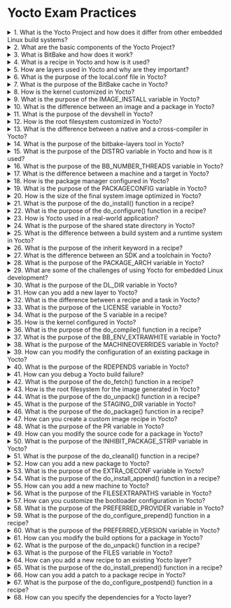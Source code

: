# Yocto Exam Practices

<details>
<summary>1. What is the Yocto Project and how does it differ from other embedded Linux build systems?</summary>

> The Yocto Project is an open-source collaboration project that provides tools and a framework for creating custom Linux-based operating systems for embedded devices. Unlike other build systems, Yocto is highly configurable and allows users to customize many aspects of their system.
---
</details>

<details>
<summary>2. What are the basic components of the Yocto Project?</summary>

> The Yocto Project consists of several components, including the Poky build system, the OpenEmbedded build framework, and the BitBake build tool.
---
</details>

<details>
<summary>3. What is BitBake and how does it work?</summary>

> BitBake is a build tool that reads recipes and builds software packages for a target architecture. It works by parsing dependencies and building software in a specific order based on those dependencies.
---
</details>

<details>
<summary>4. What is a recipe in Yocto and how is it used?</summary>

> A recipe is a set of instructions that tells Yocto how to build a specific software package. Recipes are written in a domain-specific language (DSL) called the Yocto Recipe Language (YRL).
---
</details>

<details>
<summary>5. How are layers used in Yocto and why are they important?</summary>

> Layers are used in Yocto to organize software components and configuration files. They provide a modular approach to building embedded Linux systems and allow users to easily add or remove features.
---
</details>

<details>
<summary>6. What is the purpose of the local.conf file in Yocto?</summary>

> The local.conf file is used to configure various settings in Yocto, such as the target architecture, the location of the build directory, and the package manager to use.
---
</details>

<details>
<summary>7. What is the purpose of the BitBake cache in Yocto?</summary>

> The BitBake cache, also known as the sstate-cache, is a shared cache of pre-built software packages that can be used across multiple builds. It can significantly reduce build times and save disk space.
---
</details>

<details>
<summary>8. How is the kernel customized in Yocto?</summary>

> The kernel can be customized in Yocto by modifying the kernel configuration file or by adding patches. Yocto provides tools to help with kernel customization, such as the kernel recipe and the devshell.
---
</details>

<details>
<summary>9. What is the purpose of the IMAGE_INSTALL variable in Yocto?</summary>

> The IMAGE_INSTALL variable is used to specify which packages should be included in the final system image.
---
</details>

<details>
<summary>10. What is the difference between an image and a package in Yocto?</summary>

> An image is a complete system image that can be booted on an embedded device, while a package is a software component that can be installed on a running system.
---
</details>

<details>
<summary>11. What is the purpose of the devshell in Yocto?</summary>

> The devshell is a command-line environment that provides access to the build system and allows developers to modify and debug recipes.
---
</details>

<details>
<summary>12. How is the root filesystem customized in Yocto?</summary>

> The root filesystem can be customized in Yocto by adding or removing files, modifying configuration files, or by adding packages.
---
</details>

<details>
<summary>13. What is the difference between a native and a cross-compiler in Yocto?</summary>

> A native compiler runs on the same architecture as the host system, while a cross-compiler runs on a different architecture than the host system. In Yocto, cross-compilers are used to build software for the target architecture.
---
</details>

<details>
<summary>14. What is the purpose of the bitbake-layers tool in Yocto?</summary>

> The bitbake-layers tool is used to manage layers in Yocto, such as adding or removing layers, and modifying layer configurations.
---
</details>

<details>
<summary>15. What is the purpose of the DISTRO variable in Yocto and how is it used?</summary>

> The DISTRO variable is used to specify the distribution that Yocto is building. It determines which packages are included in the image and sets various configuration options.
---
</details>

<details>
<summary>16. What is the purpose of the BB_NUMBER_THREADS variable in Yocto?</summary>

> The BB_NUMBER_THREADS variable is used to specify the number of threads that BitBake should use when building packages. This can improve build times on multicore systems.
---
</details>

<details>
<summary>17. What is the difference between a machine and a target in Yocto?</summary>

> A machine is a specific hardware platform that Yocto is building for, while a target is the architecture and operating system that the machine is running.
---
</details>

<details>
<summary>18. How is the package manager configured in Yocto?</summary>

> The package manager can be configured in Yocto by modifying the configuration file for the package manager (such as opkg or RPM) or by specifying the package manager in the local.conf file.
---
</details>

<details>
<summary>19. What is the purpose of the PACKAGECONFIG variable in Yocto?</summary>

> The PACKAGECONFIG variable is used to specify which configuration options should be enabled or disabled for a particular package.
---
</details>

<details>
<summary>20. How is the size of the final system image optimized in Yocto?</summary>

> The size of the final system image can be optimized in Yocto by removing unnecessary packages, compressing files, and using stripped binaries.
---
</details>

<details>
<summary>21. What is the purpose of the do_install() function in a recipe?</summary>

> The do_install() function is used to install the built package to the root filesystem of the image.
---
</details>

<details>
<summary>22. What is the purpose of the do_configure() function in a recipe?</summary>

> The do_configure() function is used to configure the source code of the package before it is built.
---
</details>

<details>
<summary>23. How is Yocto used in a real-world application?</summary>

> Yocto is used in a variety of real-world applications, such as industrial automation, automotive systems, and consumer electronics.
---
</details>

<details>
<summary>24. What is the purpose of the shared state directory in Yocto?</summary>

> The shared state directory is used to store the shared cache of pre-built packages, as well as other metadata related to the build.
---
</details>

<details>
<summary>25. What is the difference between a build system and a runtime system in Yocto?</summary>

> A build system is used to create the software packages that will run on the runtime system, which is the actual embedded device.
---
</details>

<details>
<summary>26. What is the purpose of the inherit keyword in a recipe?</summary>

> The inherit keyword is used to include the functionality of another recipe in the current recipe.
---
</details>

<details>
<summary>27. What is the difference between an SDK and a toolchain in Yocto?</summary>

> An SDK is a software development kit that provides a set of tools for developing software for the target architecture. A toolchain is a collection of compilers, libraries, and other tools that are used to build software for the target architecture.
---
</details>

<details>
<summary>28. What is the purpose of the PACKAGE_ARCH variable in Yocto?</summary>

> The PACKAGE_ARCH variable is used to specify the architecture for which the package is built.
---
</details>

<details>
<summary>29. What are some of the challenges of using Yocto for embedded Linux development?</summary>

> Some of the challenges of using Yocto include the steep learning curve, the complexity of the build system, and the need for a powerful development environment. However, these challenges are offset by the flexibility and customization that Yocto provides for embedded Linux development.
---
</details>

<details>
<summary>30. What is the purpose of the DL_DIR variable in Yocto?</summary>

> The DL_DIR variable is used to specify the directory where Yocto downloads the source code and other files needed for the build.
---
</details>

<details>
<summary>31. How can you add a new layer to Yocto?</summary>

> A new layer can be added to Yocto by creating a new directory for the layer, adding a configuration file (such as layer.conf), and adding recipes and other files to the layer directory.
---
</details>

<details>
<summary>32. What is the difference between a recipe and a task in Yocto?</summary>

> A recipe is a set of instructions for building a specific package, while a task is a set of instructions for performing a specific action, such as cleaning or configuring.
---
</details>

<details>
<summary>33. What is the purpose of the LICENSE variable in Yocto?</summary>

> The LICENSE variable is used to specify the license for the package being built, which determines how the package can be used and distributed.
---
</details>

<details>
<summary>34. What is the purpose of the S variable in a recipe?</summary>

> The S variable is used to specify the source code directory for the package being built.
---
</details>

<details>
<summary>35. How is the kernel configured in Yocto?</summary>

> The kernel can be configured in Yocto by modifying the kernel configuration file (such as defconfig) or by specifying configuration options in the local.conf file.
---
</details>

<details>
<summary>36. What is the purpose of the do_compile() function in a recipe?</summary>

> The do_compile() function is used to build the source code of the package.
---
</details>

<details>
<summary>37. What is the purpose of the BB_ENV_EXTRAWHITE variable in Yocto?</summary>

> The BB_ENV_EXTRAWHITE variable is used to specify additional environment variables that should be propagated to the BitBake build environment.
---
</details>

<details>
<summary>38. What is the purpose of the MACHINEOVERRIDES variable in Yocto?</summary>

> The MACHINEOVERRIDES variable is used to specify additional configuration options for a specific machine or target.
---
</details>

<details>
<summary>39. How can you modify the configuration of an existing package in Yocto?</summary>

> The configuration of an existing package can be modified in Yocto by creating a patch file and adding it to the recipe for the package.
---
</details>

<details>
<summary>40. What is the purpose of the RDEPENDS variable in Yocto?</summary>

> The RDEPENDS variable is used to specify the runtime dependencies for a package, which are the other packages that the package requires to run.
---
</details>

<details>
<summary>41. How can you debug a Yocto build failure?</summary>

> A Yocto build failure can be debugged by examining the build log, checking the dependencies for the package being built, and using the devshell command to test and debug the package.
---
</details>

<details>
<summary>42. What is the purpose of the do_fetch() function in a recipe?</summary>

> The do_fetch() function is used to download the source code and other files needed for the package.
---
</details>

<details>
<summary>43. How is the root filesystem for the image generated in Yocto?</summary>

> The root filesystem for the image is generated in Yocto by assembling the built packages and other files into a directory structure that represents the final image.
---
</details>

<details>
<summary>44. What is the purpose of the do_unpack() function in a recipe?</summary>

> The do_unpack() function is used to extract the downloaded source code and other files into a directory for building the package.
---
</details>

<details>
<summary>45. What is the purpose of the STAGING_DIR variable in Yocto?</summary>

> The STAGING_DIR variable is used to specify the directory where the built packages and other files are staged before being installed onto the target system or into the final image.
---
</details>

<details>
<summary>46. What is the purpose of the do_package() function in a recipe?</summary>

> The do_package() function is used to create the package files for the built package, such as the RPM or DEB file.
---
</details>

<details>
<summary>47. How can you create a custom image recipe in Yocto?</summary>

> A custom image recipe can be created in Yocto by creating a new recipe file and specifying the packages and other components to include in the image.
---
</details>

<details>
<summary>48. What is the purpose of the PR variable in Yocto?</summary>

> The PR variable is used to specify the version number of the package, which is used to determine the order in which the packages are built and installed.
---
</details>

<details>
<summary>49. How can you modify the source code for a package in Yocto?</summary>

> The source code for a package can be modified in Yocto by creating a patch file and adding it to the recipe for the package.
---
</details>

<details>
<summary>50. What is the purpose of the INHIBIT_PACKAGE_STRIP variable in Yocto?</summary>

> The INHIBIT_PACKAGE_STRIP variable is used to prevent the stripping of debugging symbols from the built package, which can be useful for debugging.
---
</details>

<details>
<summary>51. What is the purpose of the do_cleanall() function in a recipe?</summary>

> The do_cleanall() function is used to clean up the build directory and remove any files generated during the build process.
---
</details>

<details>
<summary>52. How can you add a new package to Yocto?</summary>

> A new package can be added to Yocto by creating a new recipe file for the package and adding it to a layer that is included in the build.
---
</details>

<details>
<summary>53. What is the purpose of the EXTRA_OECONF variable in Yocto?</summary>

> The EXTRA_OECONF variable is used to specify additional configuration options for a package that are not specified in the recipe.
---
</details>

<details>
<summary>54. What is the purpose of the do_install_append() function in a recipe?</summary>

> The do_install_append() function is used to add additional installation instructions to the built package.
---
</details>

<details>
<summary>55. How can you add a new machine to Yocto?</summary>

> A new machine can be added to Yocto by creating a new machine configuration file and adding it to the meta/conf/machine directory.
---
</details>

<details>
<summary>56. What is the purpose of the FILESEXTRAPATHS variable in Yocto?</summary>

> The FILESEXTRAPATHS variable is used to specify additional directories to search for files needed for the build.
---
</details>

<details>
<summary>57. How can you customize the bootloader configuration in Yocto?</summary>

> The bootloader configuration can be customized in Yocto by modifying the bootloader configuration file or by specifying configuration options in the local.conf file.
---
</details>

<details>
<summary>58. What is the purpose of the PREFERRED_PROVIDER variable in Yocto?</summary>

> The PREFERRED_PROVIDER variable is used to specify the preferred provider for a package, which is the package that should be used if there are multiple packages that provide the same functionality.
---
</details>

<details>
<summary>59. What is the purpose of the do_configure_prepend() function in a recipe?</summary>

> The do_configure_prepend() function is used to add additional configuration options to the package's configure script.
---
</details>

<details>
<summary>60. What is the purpose of the PREFERRED_VERSION variable in Yocto?</summary>

> The PREFERRED_VERSION variable is used to specify the preferred version of a package, which is the version that should be used if there are multiple versions available.
---
</details>

<details>
<summary>61. How can you modify the build options for a package in Yocto?</summary>

> The build options for a package can be modified in Yocto by setting variables in the recipe for the package or by specifying options in the local.conf file.
---
</details>

<details>
<summary>62. What is the purpose of the do_unpack() function in a recipe?</summary>

> The do_unpack() function is used to extract the package's source code from the source archive.
---
</details>

<details>
<summary>63. What is the purpose of the FILES variable in Yocto?</summary>

> The FILES variable is used to specify the files and directories that should be included in the built package.
---
</details>

<details>
<summary>64. How can you add a new recipe to an existing Yocto layer?</summary>

> A new recipe can be added to an existing Yocto layer by creating a new recipe file in the recipes directory of the layer.
---
</details>

<details>
<summary>65. What is the purpose of the do_install_prepend() function in a recipe?</summary>

> The do_install_prepend() function is used to add additional installation instructions to the built package
---
</details>

<details>
<summary>66. How can you add a patch to a package recipe in Yocto?</summary>

> A patch can be added to a package recipe in Yocto by creating a patch file and adding it to the recipe using the SRC_URI variable.
---
</details>

<details>
<summary>67. What is the purpose of the do_configure_postpend() function in a recipe?</summary>

> The do_configure_postpend() function is used to add additional configuration options to the package's configure script.
---
</details>

<details>
<summary>68. How can you specify the dependencies for a Yocto layer?</summary>

> The dependencies for a Yocto layer can be specified in the layer.conf file using the DEPENDS variable.
---
</details>

